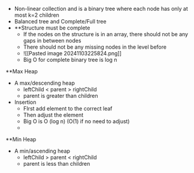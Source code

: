 - Non-linear collection and is a binary tree where each node has only at most k=2 children
- Balanced tree and Complete/Full tree
- **Structure must be complete
	- If the nodes on the structure is in an array, there should not be any gaps in between nodes
	- There should not be any missing nodes in the level before
	- ![[Pasted image 20241103225824.png]]
	- Big O for complete binary tree is log n

**Max Heap
- A max/descending heap
	- leftChild < parent > rightChild
	- parent is greater than children
- Insertion
	- FIrst add element to the correct leaf
	- Then adjust the element
	- Big O is O (log n) (O(1) if no need to adjust)
	- 

**Min Heap
- A min/ascending heap
	- leftChild > parent < rightChild
	- parent is less than children